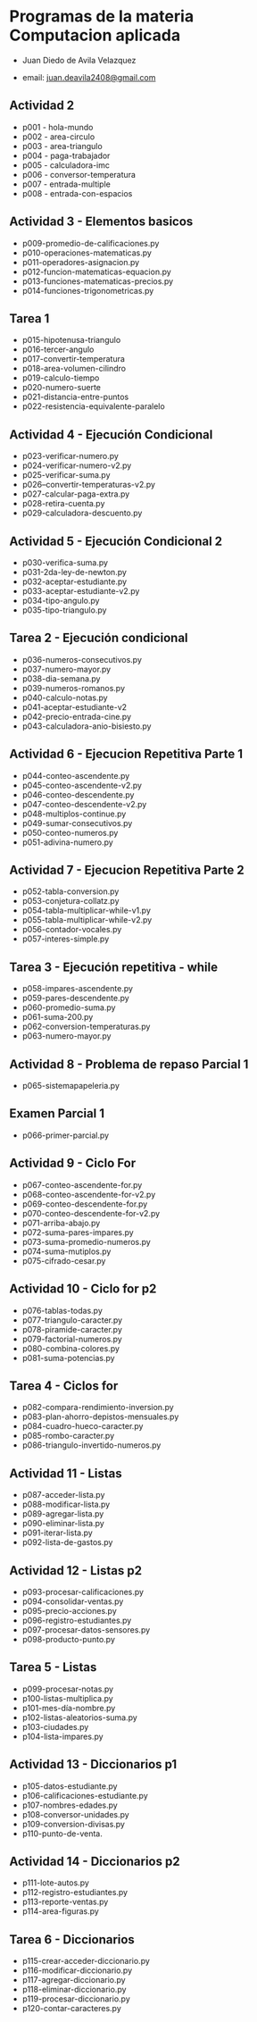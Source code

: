 # Programas de la materia Computacion aplicada

- Juan Diedo de Avila Velazquez

- email: juan.deavila2408@gmail.com

## Actividad 2
- p001 - hola-mundo
- p002 - area-circulo
- p003 - area-triangulo
- p004 - paga-trabajador
- p005 - calculadora-imc
- p006 - conversor-temperatura
- p007 - entrada-multiple
- p008 - entrada-con-espacios

## Actividad 3 - Elementos basicos 
- p009-promedio-de-calificaciones.py 
- p010-operaciones-matematicas.py 
- p011-operadores-asignacion.py
- p012-funcion-matematicas-equacion.py 
- p013-funciones-matematicas-precios.py 
- p014-funciones-trigonometricas.py

## Tarea 1
- p015-hipotenusa-triangulo
- p016-tercer-angulo
- p017-convertir-temperatura
- p018-area-volumen-cilindro
- p019-calculo-tiempo
- p020-numero-suerte
- p021-distancia-entre-puntos
- p022-resistencia-equivalente-paralelo

## Actividad 4 - Ejecución Condicional
- p023-verificar-numero.py
- p024-verificar-numero-v2.py
- p025-verificar-suma.py
- p026–convertir-temperaturas-v2.py
- p027-calcular-paga-extra.py
- p028-retira-cuenta.py
- p029-calculadora-descuento.py

## Actividad 5 - Ejecución Condicional 2
- p030-verifica-suma.py
- p031-2da-ley-de-newton.py
- p032-aceptar-estudiante.py
- p033-aceptar-estudiante-v2.py
- p034-tipo-angulo.py
- p035-tipo-triangulo.py

## Tarea 2 - Ejecución condicional
- p036-numeros-consecutivos.py
- p037-numero-mayor.py
- p038-dia-semana.py
- p039-numeros-romanos.py
- p040-calculo-notas.py
- p041-aceptar-estudiante-v2
- p042-precio-entrada-cine.py
- p043-calculadora-anio-bisiesto.py 

## Actividad 6 - Ejecucion Repetitiva Parte 1
- p044-conteo-ascendente.py
- p045-conteo-ascendente-v2.py
- p046-conteo-descendente.py
- p047-conteo-descendente-v2.py
- p048-multiplos-continue.py
- p049-sumar-consecutivos.py
- p050-conteo-numeros.py
- p051-adivina-numero.py

## Actividad 7 - Ejecucion Repetitiva Parte 2
- p052-tabla-conversion.py
- p053-conjetura-collatz.py
- p054-tabla-multiplicar-while-v1.py
- p055-tabla-multiplicar-while-v2.py
- p056-contador-vocales.py
- p057-interes-simple.py

## Tarea 3 - Ejecución repetitiva - while
- p058-impares-ascendente.py
- p059-pares-descendente.py
- p060-promedio-suma.py
- p061-suma-200.py
- p062-conversion-temperaturas.py
- p063-numero-mayor.py

## Actividad 8 - Problema de repaso Parcial 1
- p065-sistemapapeleria.py

## Examen Parcial 1
- p066-primer-parcial.py

## Actividad 9 - Ciclo For
- p067-conteo-ascendente-for.py
- p068-conteo-ascendente-for-v2.py
- p069-conteo-descendente-for.py
- p070-conteo-descendente-for-v2.py
- p071-arriba-abajo.py
- p072-suma-pares-impares.py
- p073-suma-promedio-numeros.py
- p074-suma-mutiplos.py
- p075-cifrado-cesar.py

## Actividad 10 - Ciclo for p2
- p076-tablas-todas.py
- p077-triangulo-caracter.py
- p078-piramide-caracter.py
- p079-factorial-numeros.py
- p080-combina-colores.py
- p081-suma-potencias.py

## Tarea 4 - Ciclos for
- p082-compara-rendimiento-inversion.py
- p083-plan-ahorro-depistos-mensuales.py
- p084-cuadro-hueco-caracter.py
- p085-rombo-caracter.py
- p086-triangulo-invertido-numeros.py

## Actividad 11 - Listas
- p087-acceder-lista.py
- p088-modificar-lista.py
- p089-agregar-lista.py
- p090-eliminar-lista.py
- p091-iterar-lista.py
- p092-lista-de-gastos.py

## Actividad 12 - Listas p2
- p093-procesar-calificaciones.py
- p094-consolidar-ventas.py
- p095-precio-acciones.py
- p096-registro-estudiantes.py
- p097-procesar-datos-sensores.py
- p098-producto-punto.py

## Tarea 5 - Listas
- p099-procesar-notas.py
- p100-listas-multiplica.py
- p101-mes-día-nombre.py
- p102-listas-aleatorios-suma.py
- p103-ciudades.py
- p104-lista-impares.py

## Actividad 13 - Diccionarios p1
- p105-datos-estudiante.py
- p106-calificaciones-estudiante.py
- p107-nombres-edades.py
- p108-conversor-unidades.py
- p109-conversion-divisas.py
- p110-punto-de-venta.

## Actividad 14 - Diccionarios p2
- p111-lote-autos.py
- p112-registro-estudiantes.py
- p113-reporte-ventas.py
- p114-area-figuras.py

## Tarea 6 - Diccionarios
- p115-crear-acceder-diccionario.py
- p116-modificar-diccionario.py
- p117-agregar-diccionario.py
- p118-eliminar-diccionario.py
- p119-procesar-diccionario.py
- p120-contar-caracteres.py
